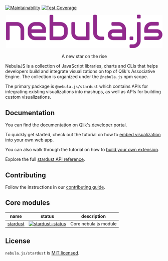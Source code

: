 [![Maintainability](https://api.codeclimate.com/v1/badges/3ee2aa375c558cf8fcec/maintainability)](https://codeclimate.com/github/qlik-oss/nebula.js/maintainability)
[![Test Coverage](https://api.codeclimate.com/v1/badges/3ee2aa375c558cf8fcec/test_coverage)](https://codeclimate.com/github/qlik-oss/nebula.js/test_coverage)

<p align="center">
  <img width="500" src="./docs/assets/logos/nebula.png" alt="nebula.js logo" />
</p>
<p align="center">A new star on the rise</p>

NebulaJS is a collection of JavaScript libraries, charts and CLIs that helps developers build and integrate visualizations on top of Qlik's Associative Engine. The collection is organized under the `@nebula.js` npm scope.

The primary package is `@nebula.js/stardust` which contains APIs for integrating existing visualizations into mashups, as well as APIs for building custom visualizations.

## Documentation

You can find the documentation on [Qlik's developer portal](https://qlik.dev/extend/set-up-nebula-environment).

To quickly get started, check out the tutorial on how to [embed visualization into your own web app](https://qlik.dev/embed/integrate-web-apps/build-a-simple-mashup).

You can also walk through the tutorial on how to [build your own extension](https://qlik.dev/extend/extend-quickstarts/first-extension).

Explore the full [stardust API reference](https://qlik.dev/apis/javascript/nebulajs-stardust).

## Contributing

Follow the instructions in our [contributing guide](./.github/CONTRIBUTING.md).

## Core modules

| name       | status                             | description           |
| ---------- | ---------------------------------- | --------------------- |
| [stardust] | [![stardust-status]][stardust-npm] | Core nebula.js module |

## License

`nebula.js/stardust` is [MIT licensed](./LICENSE).

[stardust]: https://github.com/qlik-oss/nebula.js/tree/master/apis/stardust
[stardust-status]: https://img.shields.io/npm/v/@nebula.js/stardust.svg
[stardust-npm]: https://www.npmjs.com/package/@nebula.js/stardust
